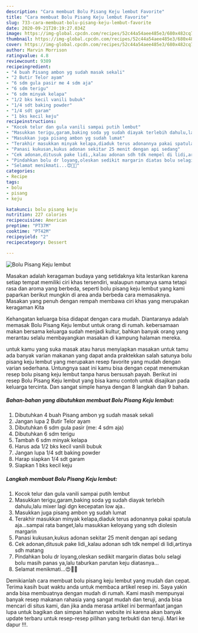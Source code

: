 ```yaml
---
description: "Cara membuat Bolu Pisang Keju lembut Favorite"
title: "Cara membuat Bolu Pisang Keju lembut Favorite"
slug: 733-cara-membuat-bolu-pisang-keju-lembut-favorite
date: 2020-09-21T20:19:27.034Z
image: https://img-global.cpcdn.com/recipes/52c44a54aee485e3/680x482cq70/bolu-pisang-keju-lembut-foto-resep-utama.jpg
thumbnail: https://img-global.cpcdn.com/recipes/52c44a54aee485e3/680x482cq70/bolu-pisang-keju-lembut-foto-resep-utama.jpg
cover: https://img-global.cpcdn.com/recipes/52c44a54aee485e3/680x482cq70/bolu-pisang-keju-lembut-foto-resep-utama.jpg
author: Marvin Morrison
ratingvalue: 4.8
reviewcount: 9389
recipeingredient:
- "4 buah Pisang ambon yg sudah masak sekali"
- "2 Butir Telor ayam"
- "6 sdm gula pasir me 4 sdm aja"
- "6 sdm terigu"
- "6 sdm minyak kelapa"
- "1/2 bks kecil vanili bubuk"
- "1/4 sdt baking powder"
- "1/4 sdt garam"
- "1 bks kecil keju"
recipeinstructions:
- "Kocok telur dan gula vanili sampai putih lembut"
- "Masukkan terigu,garam,baking soda yg sudah diayak terlebih dahulu,lalu mixer lagi dgn kecepatan low aja.."
- "Masukkan juga pisang ambon yg sudah lumat"
- "Terakhir masukkan minyak kelapa,diaduk terus adonannya pakai spatula aja...sampai rata banget,lalu masukkan keloyang yang sdh diolesin margarin"
- "Panasi kukusan,kukus adonan sekitar 25 menit dengan api sedang"
- "Cek adonan,ditusuk pake lidi,,kalau adonan sdh tdk nempel di lidi,artinya sdh matang"
- "Pindahkan bolu dr loyang,oleskan sedikit margarin diatas bolu selagi bolu masih panas ya,lalu taburkan parutan keju diatasnya..."
- "Selamat menikmati...😍🍰🍵"
categories:
- Recipe
tags:
- bolu
- pisang
- keju

katakunci: bolu pisang keju 
nutrition: 227 calories
recipecuisine: American
preptime: "PT37M"
cooktime: "PT42M"
recipeyield: "2"
recipecategory: Dessert

---
```



![Bolu Pisang Keju lembut](https://img-global.cpcdn.com/recipes/52c44a54aee485e3/680x482cq70/bolu-pisang-keju-lembut-foto-resep-utama.jpg)

Masakan adalah keragaman budaya yang setidaknya kita lestarikan karena setiap tempat memiliki ciri khas tersendiri, walaupun namanya sama tetapi rasa dan aroma yang berbeda, seperti bolu pisang keju lembut yang kami paparkan berikut mungkin di area anda berbeda cara memasaknya. Masakan yang penuh dengan rempah membawa ciri khas yang merupakan keragaman Kita



Kehangatan keluarga bisa didapat dengan cara mudah. Diantaranya adalah memasak Bolu Pisang Keju lembut untuk orang di rumah. kebersamaan makan bersama keluarga sudah menjadi kultur, bahkan banyak orang yang merantau selalu membayangkan masakan di kampung halaman mereka.

untuk kamu yang suka masak atau harus menyiapkan masakan untuk tamu ada banyak varian makanan yang dapat anda praktekkan salah satunya bolu pisang keju lembut yang merupakan resep favorite yang mudah dengan varian sederhana. Untungnya saat ini kamu bisa dengan cepat menemukan resep bolu pisang keju lembut tanpa harus bersusah payah.
Berikut ini resep Bolu Pisang Keju lembut yang bisa kamu contoh untuk disajikan pada keluarga tercinta. Dan sangat simple hanya dengan 8 langkah dan 9 bahan.


<!--inarticleads1-->

##### Bahan-bahan yang dibutuhkan membuat Bolu Pisang Keju lembut:

1. Dibutuhkan 4 buah Pisang ambon yg sudah masak sekali
1. Jangan lupa 2 Butir Telor ayam
1. Dibutuhkan 6 sdm gula pasir (me: 4 sdm aja)
1. Dibutuhkan 6 sdm terigu
1. Tambah 6 sdm minyak kelapa
1. Harus ada 1/2 bks kecil vanili bubuk
1. Jangan lupa 1/4 sdt baking powder
1. Harap siapkan 1/4 sdt garam
1. Siapkan 1 bks kecil keju




<!--inarticleads2-->

##### Langkah membuat  Bolu Pisang Keju lembut:

1. Kocok telur dan gula vanili sampai putih lembut
1. Masukkan terigu,garam,baking soda yg sudah diayak terlebih dahulu,lalu mixer lagi dgn kecepatan low aja..
1. Masukkan juga pisang ambon yg sudah lumat
1. Terakhir masukkan minyak kelapa,diaduk terus adonannya pakai spatula aja...sampai rata banget,lalu masukkan keloyang yang sdh diolesin margarin
1. Panasi kukusan,kukus adonan sekitar 25 menit dengan api sedang
1. Cek adonan,ditusuk pake lidi,,kalau adonan sdh tdk nempel di lidi,artinya sdh matang
1. Pindahkan bolu dr loyang,oleskan sedikit margarin diatas bolu selagi bolu masih panas ya,lalu taburkan parutan keju diatasnya...
1. Selamat menikmati...😍🍰🍵




Demikianlah cara membuat bolu pisang keju lembut yang mudah dan cepat. Terima kasih buat waktu anda untuk membaca artikel resep ini. Saya yakin anda bisa membuatnya dengan mudah di rumah. Kami masih mempunyai banyak resep makanan rahasia yang sangat mudah dan teruji, anda bisa mencari di situs kami, dan jika anda merasa artikel ini bermanfaat jangan lupa untuk bagikan dan simpan halaman website ini karena akan banyak update terbaru untuk resep-resep pilihan yang terbukti dan teruji. Mari ke dapur !!!. 
